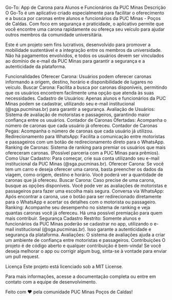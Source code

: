 Go-To: App de Carona para Alunos e Funcionários da PUC Minas
Descrição
O Go-To é um aplicativo criado especialmente para facilitar o oferecimento e a busca por caronas entre alunos e funcionários da PUC Minas - Poços de Caldas. Com foco em segurança e praticidade, o aplicativo permite que você encontre uma carona rapidamente ou ofereça seu veículo para ajudar outros membros da comunidade universitária.

Este é um projeto sem fins lucrativos, desenvolvido para promover a mobilidade sustentável e a integração entre os membros da universidade. Não há pagamentos envolvidos, e todos os usuários devem ser vinculados ao domínio de e-mail da PUC Minas para garantir a segurança e a autenticidade da plataforma.

Funcionalidades
Oferecer Carona: Usuários podem oferecer caronas informando a origem, destino, horário e disponibilidade de lugares no veículo.
Buscar Carona: Facilita a busca por caronas disponíveis, permitindo que os usuários encontrem facilmente uma opção que atenda às suas necessidades.
Cadastro de Usuários: Apenas alunos e funcionários da PUC Minas podem se cadastrar, utilizando seu e-mail institucional (@sga.pucminas.br) para garantir a segurança.
Avaliação de Usuários: Sistema de avaliação de motoristas e passageiros, garantindo maior confiança entre os usuários.
Contador de Caronas Ofertadas: Acompanha o número de caronas que cada usuário já ofereceu.
Contador de Caronas Pegas: Acompanha o número de caronas que cada usuário já utilizou.
Redirecionamento para WhatsApp: Facilita a comunicação entre motoristas e passageiros com um botão de redirecionamento direto para o WhatsApp.
Ranking de Caronas: Sistema de ranking para premiar os usuários que mais ofereceram caronas. (Possível parceria com a PUC Minas para prêmios).
Como Usar
Cadastro: Para começar, crie sua conta utilizando seu e-mail institucional da PUC Minas (@sga.pucminas.br).
Oferecer Carona: Se você tem um carro e deseja oferecer uma carona, basta preencher os dados da viagem, como origem, destino e horário. Você poderá ver a quantidade de caronas que já ofereceu.
Buscar Carona: Caso precise de uma carona, busque as opções disponíveis. Você pode ver as avaliações de motoristas e passageiros para fazer uma escolha mais segura.
Conversa via WhatsApp: Após encontrar a carona, use o botão para ser redirecionado diretamente para o WhatsApp e acertar os detalhes com o motorista ou passageiro.
Ranking: Acompanhe seu desempenho no sistema de ranking e veja quantas caronas você já ofereceu. Há uma possível premiação para quem mais contribuir.
Segurança
Cadastro Restrito: Somente alunos e funcionários da PUC Minas poderão se cadastrar no app, utilizando o e-mail institucional (@sga.pucminas.br). Isso garante a autenticidade e segurança da plataforma.
Avaliações: O sistema de avaliações ajuda a criar um ambiente de confiança entre motoristas e passageiros.
Contribuições
O projeto é de código aberto e qualquer contribuição é bem-vinda! Se você deseja melhorar o app ou corrigir algum bug, sinta-se à vontade para enviar um pull request.

Licença
Este projeto está licenciado sob a MIT License.

Para mais informações, acesse a documentação completa ou entre em contato com a equipe de desenvolvimento.

Feito com ❤ pela comunidade PUC Minas Poços de Caldas!
